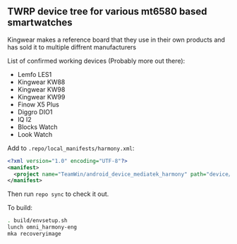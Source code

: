 ## TWRP device tree for various mt6580 based smartwatches

Kingwear makes a reference board that they use in their own products and has sold it to multiple diffrent manufacturers

List of confirmed working devices (Probably more out there):
* Lemfo LES1
* Kingwear KW88
* Kingwear KW98
* Kingwear KW99
* Finow X5 Plus
* Diggro DIO1
* IQ I2
* Blocks Watch
* Look Watch

Add to `.repo/local_manifests/harmony.xml`:

```xml
<?xml version="1.0" encoding="UTF-8"?>
<manifest>
  <project name="TeamWin/android_device_mediatek_harmony" path="device/mediatek/harmony" remote="github" revision="android-8.0" />
</manifest>
```

Then run `repo sync` to check it out.

To build:

```sh
. build/envsetup.sh
lunch omni_harmony-eng
mka recoveryimage
```